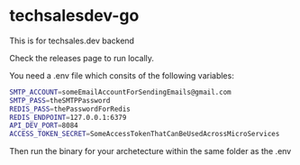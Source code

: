 # techsalesdev-go
This is for techsales.dev backend

Check the releases page to run locally.

You need a .env file which consits of the following variables:

```bash
SMTP_ACCOUNT=someEmailAccountForSendingEmails@gmail.com
SMTP_PASS=theSMTPPassword
REDIS_PASS=thePasswordForRedis
REDIS_ENDPOINT=127.0.0.1:6379
API_DEV_PORT=8084
ACCESS_TOKEN_SECRET=SomeAccessTokenThatCanBeUsedAcrossMicroServices
```

Then run the binary for your archetecture within the same folder as the .env
